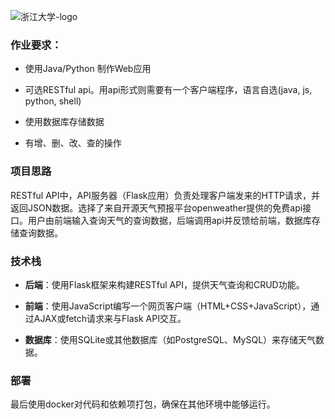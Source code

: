 



![浙江大学-logo](/Users/xunxun/Downloads/浙江大学-logo.svg)

### 作业要求：

- 使用Java/Python 制作Web应用

- 可选RESTful api。用api形式则需要有一个客户端程序，语言自选(java, js, python, shell)

- 使用数据库存储数据

- 有增、删、改、查的操作 

### 项目思路

  RESTful API中，API服务器（Flask应用）负责处理客户端发来的HTTP请求，并返回JSON数据。选择了来自开源天气预报平台openweather提供的免费api接口。用户由前端输入查询天气的查询数据，后端调用api并反馈给前端，数据库存储查询数据。

### 技术栈

-	**后端**：使用Flask框架来构建RESTful API，提供天气查询和CRUD功能。

- **前端**：使用JavaScript编写一个网页客户端（HTML+CSS+JavaScript），通过AJAX或fetch请求来与Flask API交互。

-	**数据库**：使用SQLite或其他数据库（如PostgreSQL、MySQL）来存储天气数据。

### 部署

  最后使用docker对代码和依赖项打包，确保在其他环境中能够运行。
